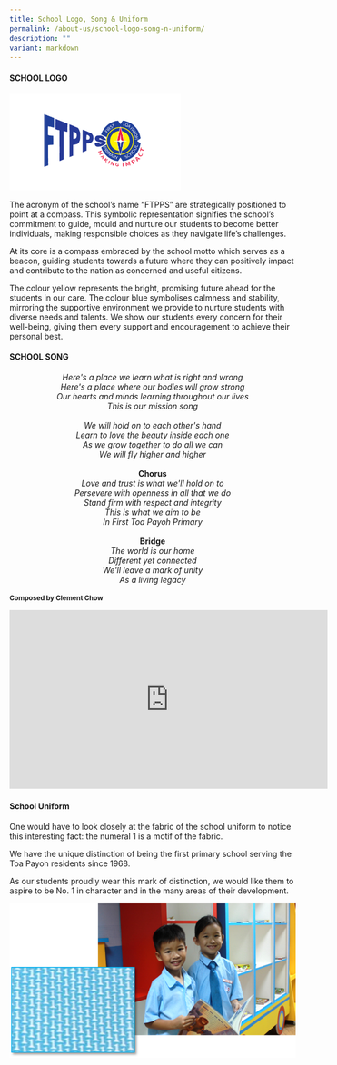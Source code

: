 ```yaml
---
title: School Logo, Song & Uniform
permalink: /about-us/school-logo-song-n-uniform/
description: ""
variant: markdown
---
```

#### SCHOOL LOGO

<img src="/images/Main/Revised_School_Crest_on_clear_background__Full_Colour_.png" style="width:60%;">

The acronym of the school’s name “FTPPS” are strategically positioned to point at a compass. This symbolic representation signifies the school’s commitment to guide, mould and nurture our students to become better individuals, making responsible choices as they navigate life’s challenges. 

At its core is a compass embraced by the school motto which serves as a beacon, guiding students towards a future where they can positively impact and contribute to the nation as concerned and useful citizens. 

The colour yellow represents the bright, promising future ahead for the students in our care.
The colour blue symbolises calmness and stability, mirroring the supportive environment we provide to nurture students with diverse needs and talents. We show our students every concern for their well-being, giving them every support and encouragement to achieve their personal best.




#### SCHOOL SONG

<p align="center"><em>
	Here's a place we learn what is right and wrong 
	<br>
	Here's a place where our bodies will grow strong
	<br>
	Our hearts and minds learning throughout our lives
	<br>
	This is our mission song
	<br>
	<br>
	We will hold on to each other's hand
	<br>
	Learn to love the beauty inside each one
	<br>
	As we grow together to do all we can
	<br>
	We will fly higher and higher
	<br>
	<br>
	</em><b>Chorus</b><em>
	<br>
	Love and trust is what we'll hold on to
	<br>
	Persevere with openness in all that we do
	<br>
	Stand firm with respect and integrity
	<br>
	This is what we aim to be
	<br>
	In First Toa Payoh Primary
	<br>
	<br>
	</em><b>Bridge</b><em>
	<br>
	The world is our home
	<br>
	Different yet connected
	<br>
	We'll leave a mark of unity
	<br>
	As a living legacy
</em></p>

<small><b> Composed by Clement Chow </b></small>
<br>
<iframe width="560" height="315" src="https://www.youtube.com/embed/I3NpCmi8E4g" title="YouTube video player" frameborder="0" allow="accelerometer; autoplay; clipboard-write; encrypted-media; gyroscope; picture-in-picture" allowfullscreen=""></iframe>

#### School Uniform

One would have to look closely at the fabric of the school uniform to notice this interesting fact: the numeral 1 is a motif of the fabric.  

We have the unique distinction of being the first primary school serving the Toa Payoh residents since 1968.

As our students proudly wear this mark of distinction, we would like them to aspire to be No. 1 in character and in the many areas of their development.

![](/images/Uniform.png)